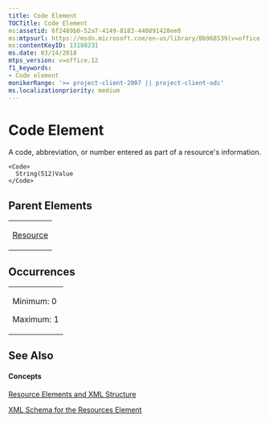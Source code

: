 ```yaml
---
title: Code Element
TOCTitle: Code Element
ms:assetid: 6f2489b0-52a7-4149-8183-440891428ee0
ms:mtpsurl: https://msdn.microsoft.com/en-us/library/Bb968539(v=office.12)
ms:contentKeyID: 13188231
ms.date: 03/14/2018
mtps_version: v=office.12
f1_keywords:
- Code element
monikerRange: '>= project-client-2007 || project-client-odc'
ms.localizationpriority: medium
---
```


# Code Element




A code, abbreviation, or number entered as part of a resource's information.

    <Code>
      String(512)Value
    </Code>

## Parent Elements

<table>
<colgroup>
<col style="width: 100%" />
</colgroup>
<tbody>
<tr class="odd">
<td><p><a href="resource-element.md">Resource</a></p></td>
</tr>
</tbody>
</table>

## Occurrences

<table>
<colgroup>
<col style="width: 100%" />
</colgroup>
<tbody>
<tr class="odd">
<td><p>Minimum: 0</p>
<p>Maximum: 1</p></td>
</tr>
</tbody>
</table>

## See Also

#### Concepts

[Resource Elements and XML Structure](resource-elements-and-xml-structure.md)

[XML Schema for the Resources Element](xml-schema-for-the-resources-element.md)


